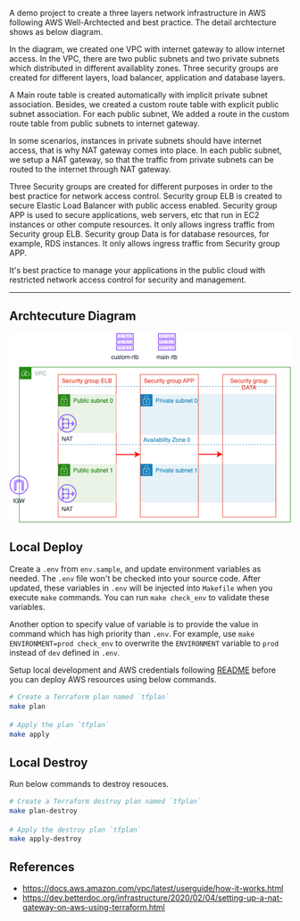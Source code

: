 A demo project to create a three layers network infrastructure in AWS following AWS Well-Archtected and best practice. The detail archtecture shows as below diagram. 

In the diagram, we created one VPC with internet gateway to allow internet access. In the VPC, there are two public subnets and two private subnets which distributed in different availablity zones. Three security groups are created for different layers, load balancer, application and database layers. 

A Main route table is created automatically with implicit private subnet association. Besides, we created a custom route table with explicit public subnet association. For each public subnet, We added a route in the custom route table from public subnets to internet gateway.

In some scenarios, instances in private subnets should have internet access, that is why NAT gateway comes into place. In each public subnet, we setup a NAT gateway, so that the traffic from private subnets can be routed to the internet through NAT gateway.

Three Security groups are created for different purposes in order to the best practice for network access control. Security group ELB is created to secure Elastic Load Balancer with public access enabled. Security group APP is used to secure applications, web servers, etc that run in EC2 instances or other compute resources. It only allows ingress traffic from Security group ELB. Security group Data is for database resources, for example, RDS instances. It only allows ingress traffic from Security group APP.

It's best practice to manage your applications in the public cloud with restricted network access control for security and management.
___

## Archtecuture Diagram

![Archtecuture Diagram](arch-diagram.png)

## Local Deploy
Create a `.env` from `env.sample`, and update environment variables as needed. The `.env` file won't be checked into your source code. After updated, these variables in `.env` will be injected into `Makefile` when you execute `make` commands. You can run `make check_env` to validate these variables. 

Another option to specify value of variable is to provide the value in command which has high priority than `.env`. For example, use `make ENVIRONMENT=prod check_env` to overwrite the `ENVIRONMENT` variable to `prod` instead of `dev` defined in `.env`.

Setup local development and AWS credentials following [README](../README.md) before you can deploy AWS resources using below commands.

```bash
# Create a Terraform plan named `tfplan`
make plan

# Apply the plan `tfplan`
make apply
```

## Local Destroy
Run below commands to destroy resouces.

```bash
# Create a Terraform destroy plan named `tfplan`
make plan-destroy

# Apply the destroy plan `tfplan`
make apply-destroy
```

## References
- https://docs.aws.amazon.com/vpc/latest/userguide/how-it-works.html
- https://dev.betterdoc.org/infrastructure/2020/02/04/setting-up-a-nat-gateway-on-aws-using-terraform.html